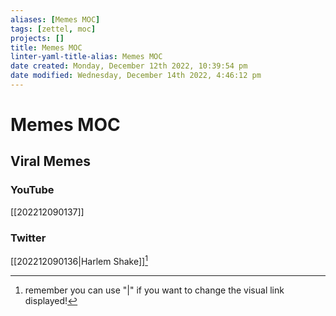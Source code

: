 ```yaml
---
aliases: [Memes MOC]
tags: [zettel, moc]
projects: []
title: Memes MOC
linter-yaml-title-alias: Memes MOC
date created: Monday, December 12th 2022, 10:39:54 pm
date modified: Wednesday, December 14th 2022, 4:46:12 pm
---
```


# Memes MOC

## Viral Memes

### YouTube

[[202212090137]]

### Twitter

[[202212090136|Harlem Shake]][^1]

[^1]: remember you can use "|" if you want to change the visual link displayed!
